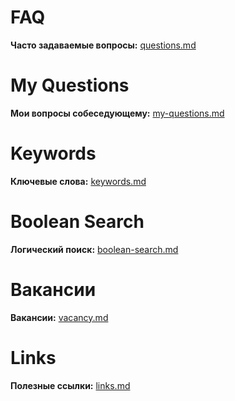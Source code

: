 # FAQ
**Часто задаваемые вопросы:** [questions.md](questions.md) 

# My Questions
**Мои вопросы собеседующему:** [my-questions.md](my-questions.md)

# Keywords
**Ключевые слова:** [keywords.md](keywords.md)

# Boolean Search
**Логический поиск:** [boolean-search.md](boolean-search.md)

# Вакансии
**Вакансии:** [vacancy.md](vacancy.md)

# Links
**Полезные ссылки:** [links.md](links.md)
